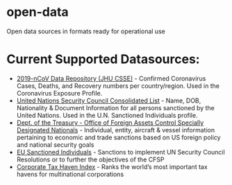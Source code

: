 # open-data
Open data sources in formats ready for operational use

# Current Supported Datasources:
* [2019-nCoV Data Repository (JHU CSSE)] - Confirmed Coronavirus Cases, Deaths, and Recovery numbers per country/region. Used in the Coronavirus Exposure Profile.   
* [United Nations Security Council Consolidated List] - Name, DOB, Nationality & Document Information for all persons sanctioned by the United Nations. Used in the U.N. Sanctioned Individuals profile. 
* [Dept. of the Treasury - Office of Foreign Assets Control Specially Designated Nationals] - Individual, entity, aircraft & vessel information pertaining to economic and trade sanctions based on US foreign policy and national security goals
* [EU Sanctioned Individuals] - Sanctions to implement UN Security Council Resolutions or to further the objectives of the CFSP
* [Corporate Tax Haven Index] - Ranks the world’s most important tax havens for multinational corporations

[//]: # (These are reference links used in the body of this note and get stripped out when the markdown processor does its job. There is no need to format nicely because it shouldn't be seen. Thanks SO - http://stackoverflow.com/questions/4823468/store-comments-in-markdown-syntax)


   [2019-nCoV Data Repository (JHU CSSE)]: <https://github.com/CSSEGISandData/COVID-19>
   [United Nations Security Council Consolidated List]: <https://scsanctions.un.org/consolidated/>
   [Dept. of the Treasury - Office of Foreign Assets Control Specially Designated Nationals]: <https://home.treasury.gov/policy-issues/office-of-foreign-assets-control-sanctions-programs-and-information/>
   [EU Sanctioned Individuals]: <https://ec.europa.eu/info/business-economy-euro/banking-and-finance/international-relations/restrictive-measures-sanctions_en#list/>
   [Corporate Tax Haven Index]: <https://www.corporatetaxhavenindex.org/en/>